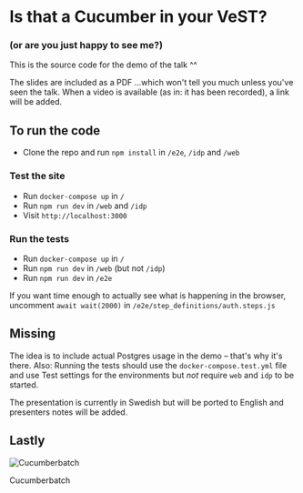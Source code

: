 # Is that a Cucumber in your VeST?
### (or are you just happy to see me?)

This is the source code for the demo of the talk ^^

The slides are included as a PDF ...which won't tell you much unless you've seen the talk.
When a video is available (as in: it has been recorded), a link will be added.

## To run the code

* Clone the repo and run `npm install` in `/e2e`, `/idp` and `/web`

### Test the site

* Run `docker-compose up` in `/`
* Run `npm run dev` in `/web` and `/idp`
* Visit `http://localhost:3000`

### Run the tests

* Run `docker-compose up` in `/`
* Run `npm run dev` in `/web` (but not `/idp`)
* Run `npm run dev` in `/e2e`

If you want time enough to actually see what is happening in the browser,
uncomment `await wait(2000)` in `/e2e/step_definitions/auth.steps.js`

## Missing

The idea is to include actual Postgres usage in the demo – that's why it's there.
Also: Running the tests should use the `docker-compose.test.yml` file and use
Test settings for the environments but _not_ require `web` and `idp` to be started.

The presentation is currently in Swedish but will be ported to English and presenters
notes will be added.

## Lastly

![Cucumberbatch](http://sites.uci.edu/cumberbatchwatch/files/2014/04/tumblr_mg52v4rK6K1r0455oo1_500.jpg)

Cucumberbatch